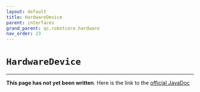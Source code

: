 ```yaml
---
layout: default
title: HardwareDevice
parent: interfaces
grand_parent: qc.robotcore.hardware
nav_order: 23
---
```

# `HardwareDevice`
---
**This page has not yet been written**. Here is the link to the [official JavaDoc](https://ftctechnh.github.io/ftc_app/doc/javadoc/com/qualcomm/robotcore/hardware/HardwareDevice.html)
        